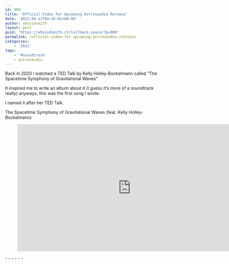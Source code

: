 ```yaml
---
id: 900
title: 'Official Video For Upcoming Astronaudia Release'
date: '2022-04-11T04:45:02+00:00'
author: whoisdsmith
layout: post
guid: 'https://whoisdsmith.ctrlaltback.space/?p=900'
permalink: /official-video-for-upcoming-astronaudia-release/
categories:
    - '2022'
tags:
    - '#soundtrack'
    - astronaudia
---
```


Back in 2020 I watched a TED Talk by Kelly Holley-Bockelmann called “The Spacetime Symphony of Gravitational Waves”

It inspired me to write an album about it (I guess it’s more of a soundtrack really) anyways, this was the first song I wrote.

I named it after her TED Talk.

The Spacetime Symphony of Gravitational Waves (feat. Kelly Holley-Bockelmann)

<figure class="wp-block-embed is-type-rich is-provider-embed-handler wp-block-embed-embed-handler wp-embed-aspect-16-9 wp-has-aspect-ratio"><div class="wp-block-embed__wrapper"><div class="video-container"><iframe allow="accelerometer; autoplay; clipboard-write; encrypted-media; gyroscope; picture-in-picture" allowfullscreen="" frameborder="0" height="416" loading="lazy" src="https://www.youtube.com/embed/KLGPCxQkfTA?feature=oembed" title="The Spacetime Symphony of Gravitational Waves (feat. Kelly Holley-Bockelmann)" width="740"></iframe></div></div></figure>- - - - - -
